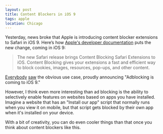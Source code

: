 ```yaml
---
layout: post
title: Content Blockers in iOS 9
tags: apple
location: Chicago
---
```


Yesterday, news broke that Apple is introducing content blocker extensions to Safari in iOS 9. Here’s how [Apple's developer documentation](https://developer.apple.com/library/prerelease/ios/releasenotes/General/WhatsNewInSafari/Articles/Safari_9.html#//apple_ref/doc/uid/TP40014305-CH9-SW9) puts the new change, coming in iOS 9:

> The new Safari release brings Content Blocking Safari Extensions to iOS. Content Blocking gives your extensions a fast and efficient way to block cookies, images, resources, pop-ups, and other content.

[Everybody](http://www.niemanlab.org/2015/06/a-blow-for-mobile-advertising-the-next-version-of-safari-will-let-users-block-ads-on-iphones-and-ipads/) [saw](http://9to5mac.com/2015/06/10/block-ads-ios-9-safari-iphone/) the obvious use case, proudly announcing "Adblocking is coming to iOS 9."

However, I think even more interesting than ad blocking is the ability to selectively enable features on websites based on apps you have installed. Imagine a website that has an "Install our app" script that normally runs when you view it on mobile, but that script gets blocked by their own app when it's installed on your device.

With a bit of creativity, you can do even cooler things than that once you think about content blockers like this.
